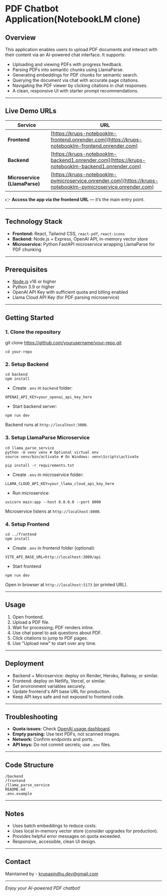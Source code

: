 # PDF Chatbot Application(NotebookLM clone)

## Overview

This application enables users to upload PDF documents and interact with their content via an AI-powered chat interface. It supports:

- Uploading and viewing PDFs with progress feedback.
- Parsing PDFs into semantic chunks using LlamaParse.
- Generating embeddings for PDF chunks for semantic search.
- Querying the document via chat with accurate page citations.
- Navigating the PDF viewer by clicking citations in chat responses.
- A clean, responsive UI with starter prompt recommendations.

---
##  Live Demo URLs

| Service       | URL |
|---------------|-----|
| **Frontend**  | [https://krups-notebooklm-frontend.onrender.com](https://krups-notebooklm-frontend.onrender.com) |
| **Backend**   | [https://krups-notebooklm-backend1.onrender.com](https://krups-notebooklm-backend1.onrender.com) |
| **Microservice (LlamaParse)** | [https://krups-notebooklm-pymicroservice.onrender.com](https://krups-notebooklm-pymicroservice.onrender.com) |

👉 **Access the app via the frontend URL** — it’s the main entry point.

---
## Technology Stack

- **Frontend:** React, Tailwind CSS, `react-pdf`, `react-icons`
- **Backend:** Node.js + Express, OpenAI API, in-memory vector store
- **Microservice:** Python FastAPI microservice wrapping LlamaParse for PDF chunking

---

## Prerequisites

- [Node.js](https://nodejs.org/en/) v16 or higher
- Python 3.9 or higher
- OpenAI API Key with sufficient quota and billing enabled
- Llama Cloud API Key (for PDF parsing microservice)

---

## Getting Started

### 1. Clone the repository

git clone https://github.com/yourusername/your-repo.git
```
cd your-repo
```
### 2. Setup Backend
```
cd backend
npm install
```

- Create `.env` in `backend` folder:

```
OPENAI_API_KEY=your_openai_api_key_here
```

- Start backend server:
```
npm run dev
```

Backend runs at `http://localhost:3000`.

### 3. Setup LlamaParse Microservice

```
cd llama_parse_service
python -m venv venv # Optional virtual env
source venv/bin/activate # On Windows: venv\Scripts\activate

pip install -r requirements.txt
```

- Create `.env` in microservice folder:

```
LLAMA_CLOUD_API_KEY=your_llama_cloud_api_key_here
```

- Run microservice:

```
uvicorn main:app --host 0.0.0.0 --port 8000
```

Microservice listens at `http://localhost:8000`.

### 4. Setup Frontend

```
cd ../frontend
npm install
```

- Create `.env` in frontend folder (optional):

```
VITE_API_BASE_URL=http://localhost:3000/api
```

- Start frontend

```
npm run dev
```

Open in browser at `http://localhost:5173` (or printed URL).

---

## Usage

1. Open frontend.
2. Upload a PDF file.
3. Wait for processing; PDF renders inline.
4. Use chat panel to ask questions about PDF.
5. Click citations to jump to PDF pages.
6. Use "Upload new" to start over any time.

---

## Deployment

- Backend + Microservice: deploy on Render, Heroku, Railway, or similar.
- Frontend: deploy on Netlify, Vercel, or similar.
- Set environment variables securely.
- Update frontend's API base URL for production.
- Keep API keys safe and not exposed to frontend code.

---

## Troubleshooting

- **Quota issues:** Check [OpenAI usage dashboard](https://platform.openai.com/account/usage).
- **Empty parsing:** Use text PDFs, not scanned images.
- **Network:** Confirm endpoints and ports.
- **API keys:** Do not commit secrets; use `.env` files.

---

## Code Structure

```
/backend
/frontend
/llama_parse_service
README.md
.env.example
```

---

## Notes

- Uses batch embeddings to reduce costs.
- Uses local in-memory vector store (consider upgrades for production).
- Provides helpful error messages on quota exceeded.
- Responsive, accessible, clean UI design.


---

## Contact

Maintained by - krupasindhu.dev@gmail.com

---

*Enjoy your AI-powered PDF chatbot!*
